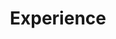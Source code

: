 ---
widget: experience
active: true
date_format: Jan 2006
experience:
  - title: Junior Back End Engineer Intern
    company: Didi
    company_url: http://didiglobal.com
    company_logo: ""
    location: Beijing, China
    date_start: 2021-10-08
    date_end: 2022-04-11
    description: >-
      ![](https://notebook.grayson.top/media/202204/2022-04-13_1546480.1872999721663492.png)

      * Participate in the service transformation of DidiFarm test numbers. It is mainly responsible for two modules: account life cycle management and account attribute/feature construction. After the service transformation of the test account is completed, it supports one-click application for 69 cities, 91 models, 148 account types, and a total of 645 accounts; provides 6 categories and 41 categories of account tools; application for a single account , attribute modification, and feature construction time have been reduced from a minimum of 1 day to a maximum of 1 minute now.
        
        * There are many types of test numbers, how to organize them efficiently and accurately.
      
      * Lead the customized development of DidiFarm menu. Independently complete demand research, program writing, direction sharing, group review, and TC review. The functions are mainly divided into three modules: business line management, tool management, and environmental management. After the menu customization is completed, the time required for adding a single menu is shortened from the original code modification, email approval, CR, and deployment of at least 1 hour to the current 1 minute.
        
        * There are many menus and the styles are not uniform. How to be compatible with all menus.
      
      * Participate in the development of DIY use case management and use case editing modules. Allows users to quickly build specified scene links through templates; realize cross-team collaborative co-construction through collaborative sharing mode. Since its launch one month ago, 1,625 cases have been created and 185,146 cases have been run, covering 211 scenarios and involving 441 users in 18 business lines.
        
        * How to create custom use cases.
        * How to achieve collaborative sharing across teams.

  - title: Junior Back End Engineer Intern
    company: Transwarp
    company_url: https://www.transwarp.cn
    company_logo: ""
    location: Beijing, China
    date_start: 2020-12-20
    date_end: 2021-06-24
    description: >-
      ![](https://notebook.grayson.top/media/202204/2022-04-13_1546480.1872999721663492.png)

      * Participated in the development of the same-city backup system of China Securities Testing. The project is mainly to migrate the data of China Securities Testing from Teradata to the TDH platform, and completed the development of the scheduling system including daily polling, task scheduling, program release and task operation modules. Using SpringBoot as the main framework, Druid as the database connection pool, Spring Data JPA as the underlying interaction framework of the database, Nginx+Keepalived to achieve high-availability clusters, and multi-threading as the core of the scheduling system, after the project goes online, 280 daily tasks are completed every day. Running, the migration of 300G data has successfully completed the smooth migration of Teradata to TDH.
        
        * How to implement t+1 run.
        * Data is sometimes delayed, how to ensure orderly migration of data.
widget_id: RECENT-POSTS
headless: true
weight: 30
title: Experience
subtitle: null
design:
  columns: "2"
---
